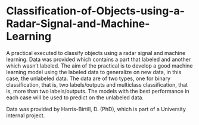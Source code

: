 # Classification-of-Objects-using-a-Radar-Signal-and-Machine-Learning

A practical executed to classify objects using a radar signal and machine learning. Data was provided which contains a part
that labeled and another which wasn’t labeled. The aim of the practical is to develop a good machine learning model using the 
labeled data to generalize on new data, in this case, the unlabeled data. The data are of two types, one for binary classification,
that is, two labels/outputs and multiclass classification, that is, more than two labels/outputs. The models with the best 
performance in each case will be used to predict on the unlabeled data.

Data was provided by Harris-Birtill, D. (PhD), which is part of a University internal project. 
